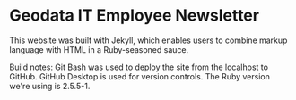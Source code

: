 # Geodata IT Employee Newsletter 

This website was built with Jekyll, which enables users to combine markup language with HTML in a Ruby-seasoned sauce.

Build notes: Git Bash was used to deploy the site from the localhost to GitHub. GitHub Desktop is used for version controls. The Ruby version we're using is 2.5.5-1.

